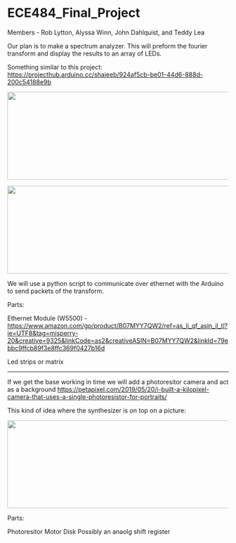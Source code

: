 # ECE484_Final_Project

Members - Rob Lytton, Alyssa Winn, John Dahlquist, and Teddy Lea

Our plan is to make a spectrum analyzer. 
This will preform the fourier transform and display the results to an array of LEDs.

Something similar to this project:
https://projecthub.arduino.cc/shajeeb/924af5cb-be01-44d6-888d-200c54188e9b
<p align="center">
  <img width="600" height="200" src=(https://user-images.githubusercontent.com/95442814/225405335-9c833da3-c541-4728-874f-bafeebf9d219.png)>
</p>
  
<p align="center">
  <img width="600" height="200" src= (https://user-images.githubusercontent.com/95442814/225405623-d3ffba57-ff7c-4a81-aaff-b2ea86bff315.png)>
</p>



We will use a python script to communicate over ethernet with the Arduino to send packets of the transform.

Parts:

Ethernet Module (W5500) - https://www.amazon.com/gp/product/B07MYY7QW2/ref=as_li_qf_asin_il_tl?ie=UTF8&tag=misperry-20&creative=9325&linkCode=as2&creativeASIN=B07MYY7QW2&linkId=79ebbc9ffcb89f3e8ffc369f0427b16d

Led strips or matrix 

-----------------------------------------

If we get the base working in time we will add a photoresitor camera and act as a background 
https://petapixel.com/2019/05/20/i-built-a-kilopixel-camera-that-uses-a-single-photoresistor-for-portraits/

This kind of idea where the synthesizer is on top on a picture:
<p align="center">
  <img width="600" height="200" src= https://user-images.githubusercontent.com/95442814/225406496-231b97b7-3ce5-47a5-bd06-ada7c2e406a0.png>
</p>

Parts:

Photoresitor 
Motor
Disk
Possibly an anaolg shift register


